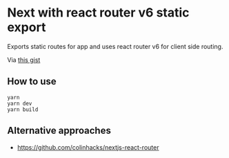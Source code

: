 # Next with react router v6 static export

Exports static routes for app and uses react router v6 for client side routing.

Via [this gist](https://gist.github.com/tannerlinsley/65ac1f0175d79d19762cf06650707830#gistcomment-3500046)

## How to use

```
yarn
yarn dev
yarn build
```

## Alternative approaches

- https://github.com/colinhacks/nextjs-react-router